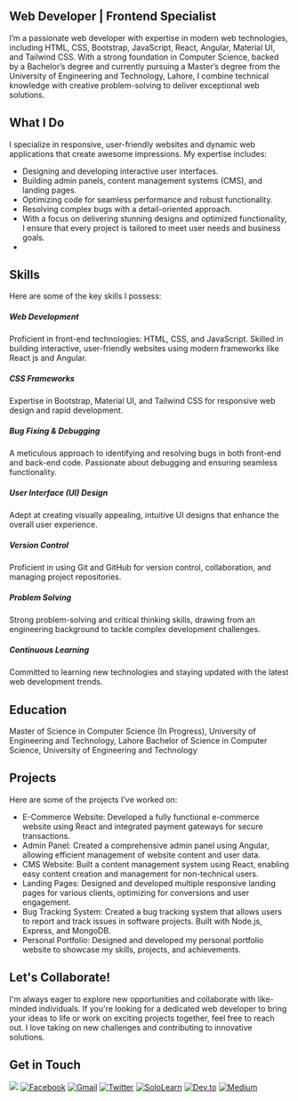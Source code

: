 ## Web Developer | Frontend Specialist

I’m a passionate web developer with expertise in modern web technologies, including HTML, CSS, Bootstrap, JavaScript, React, Angular, Material UI, and Tailwind CSS. With a strong foundation in Computer Science, backed by a Bachelor’s degree and currently pursuing a Master’s degree from the University of Engineering and Technology, Lahore, I combine technical knowledge with creative problem-solving to deliver exceptional web solutions.

## What I Do

I specialize in  responsive, user-friendly websites and dynamic web applications that create awesome impressions. My expertise includes:
- Designing and developing interactive user interfaces.
- Building admin panels, content management systems (CMS), and landing pages.
- Optimizing code for seamless performance and robust functionality.
- Resolving complex bugs with a detail-oriented approach.
- With a focus on delivering stunning designs and optimized functionality, I ensure that every project is tailored to meet user needs and business goals.
- 
## Skills
Here are some of the key skills I possess:
#####  Web Development
 Proficient in front-end technologies: HTML, CSS, and JavaScript. 
 Skilled in building interactive, user-friendly websites using modern frameworks like React js and Angular.
##### CSS Frameworks
 Expertise in Bootstrap, Material UI, and Tailwind CSS for responsive web design and rapid development.
##### Bug Fixing & Debugging
 A meticulous approach to identifying and resolving bugs in both front-end and back-end code.
 Passionate about debugging and ensuring seamless functionality.
##### User Interface (UI) Design
 Adept at creating visually appealing, intuitive UI designs that enhance the overall user experience.
##### Version Control
 Proficient in using Git and GitHub for version control, collaboration, and managing project repositories.
##### Problem Solving
 Strong problem-solving and critical thinking skills, drawing from an engineering background to tackle complex development challenges.
##### Continuous Learning
 Committed to learning new technologies and staying updated with the latest web development trends.

## Education

Master of Science in Computer Science (In Progress), University of Engineering and Technology, Lahore
Bachelor of Science in Computer Science, University of Engineering and Technology

## Projects
Here are some of the projects I've worked on:

- E-Commerce Website: Developed a fully functional e-commerce website using React and integrated payment gateways for secure transactions.
- Admin Panel: Created a comprehensive admin panel using Angular, allowing efficient management of website content and user data.
- CMS Website: Built a content management system using React, enabling easy content creation and management for non-technical users.
- Landing Pages: Designed and developed multiple responsive landing pages for various clients, optimizing for conversions and user engagement.
- Bug Tracking System: Created a bug tracking system that allows users to report and track issues in software projects. Built with Node.js, Express, and MongoDB.
- Personal Portfolio: Designed and developed my personal portfolio website to showcase my skills, projects, and achievements.


## Let's Collaborate!
I'm always eager to explore new opportunities and collaborate with like-minded individuals. If you're looking for a dedicated web developer to bring your ideas to life or work on exciting projects together, feel free to reach out. I love taking on new challenges and contributing to innovative solutions.

##  Get in Touch


[![](https://img.shields.io/badge/-LinkedIn-0077B5?logo=linkedin&logoColor=white&style=for-the-badge)](https://pk.linkedin.com/in/syed-muhammad-ali-raza-9b6215146)
[![Facebook](https://img.shields.io/badge/-Facebook-1877F2?logo=facebook&logoColor=white&style=for-the-badge)](https://www.facebook.com/syedmuhammadalirazaa)
[![Gmail](https://img.shields.io/badge/-Gmail-D14836?logo=gmail&logoColor=white&style=for-the-badge)](mailto:smaliraza412@gmail.com)
[![Twitter](https://img.shields.io/badge/-Twitter-1DA1F2?logo=twitter&logoColor=white&style=for-the-badge)](https://twitter.com/syed_m_aliraza)
[![SoloLearn](https://img.shields.io/badge/-SoloLearn-FF6B00?logo=sololearn&logoColor=white&style=for-the-badge)](https://www.sololearn.com/profile/8955049)
[![Dev.to](https://img.shields.io/badge/-Dev.to-0A0A0A?logo=dev.to&logoColor=white&style=for-the-badge)](https://dev.to/syedmuhammadaliraza)
[![Medium](https://img.shields.io/badge/-Academia.edu-8C4B4E?logo=academia.edu&logoColor=white&style=for-the-badge)](https://uet.academia.edu/SyedMuhammadAliRaza)


